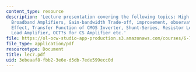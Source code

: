 ```yaml
---
content_type: resource
description: 'Lecture presentation covering the following topics: High Frequency,
  Broadband Amplifiers, Gain-bandwidth Trade-off, improvement, observations, The Miller
  Effect, Transfer Function of CMOS Inverter, Shunt-Series, Resistor Loaded and NMOS
  Load Amplifier, OCT?s for CS Amplifier etc.'
file: https://ol-ocw-studio-app-production.s3.amazonaws.com/courses/6-776-high-speed-communication-circuits-spring-2005/3ebeaaf8fbb23e6ed5db7ede599ecc0d_lec7.pdf
file_type: application/pdf
resourcetype: Document
title: lec7.pdf
uid: 3ebeaaf8-fbb2-3e6e-d5db-7ede599ecc0d
---
```

